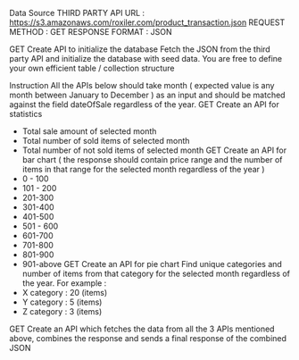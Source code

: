 Data Source
THIRD PARTY API URL : https://s3.amazonaws.com/roxiler.com/product_transaction.json
REQUEST METHOD : GET
RESPONSE FORMAT : JSON

GET
Create API to initialize the database
Fetch the JSON from the third party API and initialize the database with seed data. You are
free to define your own efficient table / collection structure

Instruction
All the APIs below should take month ( expected value is any month between January to
December ) as an input and should be matched against the field dateOfSale regardless of
the year.
GET
Create an API for statistics
- Total sale amount of selected month
- Total number of sold items of selected month
- Total number of not sold items of selected month
GET
Create an API for bar chart ( the response should contain price range and the number of
items in that range for the selected month regardless of the year )
- 0 - 100
- 101 - 200
- 201-300
- 301-400
- 401-500
- 501 - 600
- 601-700
- 701-800
- 801-900
- 901-above
GET
Create an API for pie chart
Find unique categories and number of items from that category for the selected month
regardless of the year.
For example :
- X category : 20 (items)
- Y category : 5 (items)
- Z category : 3 (items)

GET
Create an API which fetches the data from all the 3 APIs mentioned above, combines
the response and sends a final response of the combined JSON
